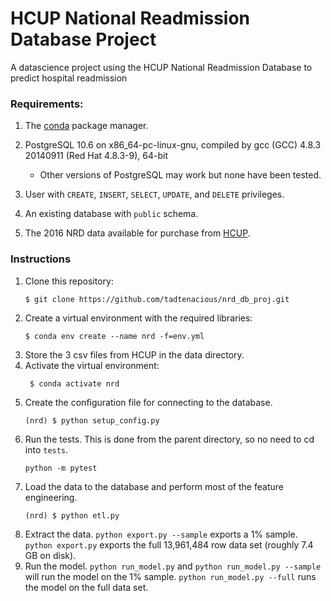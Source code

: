 # HCUP National Readmission Database Project
A datascience project using the HCUP National Readmission Database to predict hospital readmission

### Requirements:
1. The [conda](https://www.anaconda.com/distribution/) package manager.
2. PostgreSQL 10.6 on x86_64-pc-linux-gnu, compiled by gcc (GCC) 4.8.3 20140911 (Red Hat 4.8.3-9), 64-bit

   * Other versions of PostgreSQL may work but none have been tested.

3. User with `CREATE`, `INSERT`, `SELECT`, `UPDATE`, and `DELETE` privileges.
4. An existing database with `public` schema.
5. The 2016 NRD data available for purchase from [HCUP](https://www.distributor.hcup-us.ahrq.gov/Databases.aspx).


### Instructions
1. Clone this repository:
   ```
   $ git clone https://github.com/tadtenacious/nrd_db_proj.git
   ```
2. Create a virtual environment with the required libraries:
    ```
    $ conda env create --name nrd -f=env.yml
    ```
3. Store the 3 csv files from HCUP in the data directory.
4. Activate the virtual environment:
   ```
    $ conda activate nrd
   ```
5. Create the configuration file for connecting to the database.
   ```
   (nrd) $ python setup_config.py
   ```
6. Run the tests. This is done from the parent directory, so no need to cd into `tests`.
   ```
   python -m pytest
   ```
7. Load the data to the database and perform most of the feature engineering.
   ```
   (nrd) $ python etl.py
   ```
8. Extract the data.
   `python export.py --sample` exports a 1% sample. `python export.py` exports the full 13,961,484 row data set (roughly 7.4 GB on disk).
9.  Run the model. `python run_model.py` and `python run_model.py --sample` will run the model on the 1% sample. `python run_model.py --full` runs the model on the full data set.